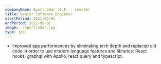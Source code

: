 ```yaml
---
companyName: Sportradar (S.F. - remote)
title: Senior Software Engineer
startPeriod: 2021-05-01
endPeriod: 2022-05-01
image: ./sportradar.jpg
type: job
---
```


- Improved app performances by eliminating tech depth and replaced old code in order to use modern language features and libraries: React hooks, graphql with Apollo, react query and typescript.